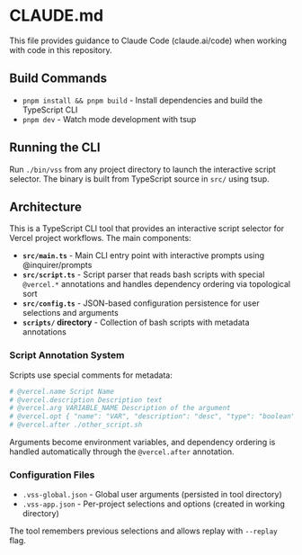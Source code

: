 # CLAUDE.md

This file provides guidance to Claude Code (claude.ai/code) when working with code in this repository.

## Build Commands

- `pnpm install && pnpm build` - Install dependencies and build the TypeScript CLI
- `pnpm dev` - Watch mode development with tsup

## Running the CLI

Run `./bin/vss` from any project directory to launch the interactive script selector. The binary is built from TypeScript source in `src/` using tsup.

## Architecture

This is a TypeScript CLI tool that provides an interactive script selector for Vercel project workflows. The main components:

- **`src/main.ts`** - Main CLI entry point with interactive prompts using @inquirer/prompts
- **`src/script.ts`** - Script parser that reads bash scripts with special `@vercel.*` annotations and handles dependency ordering via topological sort
- **`src/config.ts`** - JSON-based configuration persistence for user selections and arguments
- **`scripts/` directory** - Collection of bash scripts with metadata annotations

### Script Annotation System

Scripts use special comments for metadata:
```bash
# @vercel.name Script Name
# @vercel.description Description text
# @vercel.arg VARIABLE_NAME Description of the argument
# @vercel.opt { "name": "VAR", "description": "desc", "type": "boolean", "default": false }
# @vercel.after ./other_script.sh
```

Arguments become environment variables, and dependency ordering is handled automatically through the `@vercel.after` annotation.

### Configuration Files

- `.vss-global.json` - Global user arguments (persisted in tool directory)
- `.vss-app.json` - Per-project selections and options (created in working directory)

The tool remembers previous selections and allows replay with `--replay` flag.